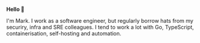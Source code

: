 **Hello 👋**

I'm Mark. I work as a software engineer, but regularly borrow hats from my securiry, infra and SRE colleagues. I tend to work a lot with Go, TypeScript, containerisation, self-hosting and automation.
